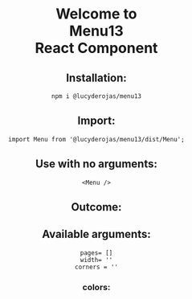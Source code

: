 <div align="center">

# Welcome to <br />Menu13 <br />React Component


## Installation:
`npm i @lucyderojas/menu13`

## Import:

`import Menu from '@lucyderojas/menu13/dist/Menu';`

## Use with no arguments:
`<Menu />`

## Outcome:



## Available arguments:

`pages= []` <br />
`width= ''` <br />
`corners = ''`  <br />
### colors:


</div>
